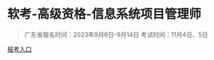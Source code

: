 # 软考-高级资格-信息系统项目管理师

> 广东省报名时间：2023年9月6日-9月14日
> 考试时间：11月4日、5日

[报考入口](https://bm.ruankao.org.cn/sign/welcome)
